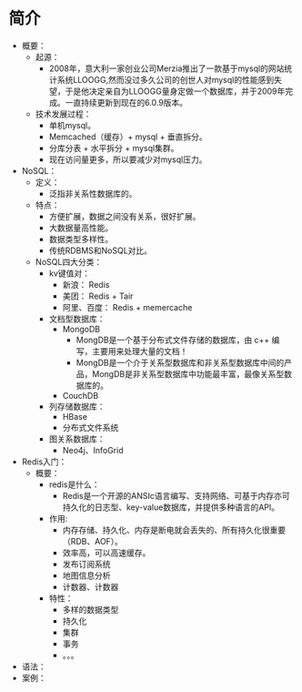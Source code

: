 # 简介

- 概要：
    - 起源：
        - 2008年，意大利一家创业公司Merzia推出了一款基于mysql的网站统计系统LLOOGG,然而没过多久公司的创世人对mysql的性能感到失望，于是他决定亲自为LLOOGG量身定做一个数据库，并于2009年完成。一直持续更新到现在的6.0.9版本。
    - 技术发展过程：
        - 单机mysql。
        - Memcached（缓存）+ mysql + 垂直拆分。
        - 分库分表 + 水平拆分 + mysql集群。
        - 现在访问量更多，所以要减少对mysql压力。
- NoSQL：
    - 定义：
        - 泛指非关系性数据库的。
    - 特点：
        - 方便扩展，数据之间没有关系，很好扩展。
        - 大数据量高性能。
        - 数据类型多样性。
        - 传统RDBMS和NoSQL对比。
    - NoSQL四大分类：
        - kv键值对：
            - 新浪： Redis
            - 美团： Redis + Tair
            - 阿里、百度： Redis + memercache
        - 文档型数据库：
            - MongoDB
                - MongDB是一个基于分布式文件存储的数据库，由 c++ 编写，主要用来处理大量的文档！
                - MongDB是一个介于关系型数据库和非关系型数据库中间的产品，MongDB是非关系型数据库中功能最丰富，最像关系型数据库的。
            - CouchDB
        - 列存储数据库：
            - HBase
            - 分布式文件系统
        - 图关系数据库：
            - Neo4j、InfoGrid
- Redis入门：
    - 概要：
        - redis是什么：
            - Redis是一个开源的ANSIc语言编写、支持网络、可基于内存亦可持久化的日志型、key-value数据库，并提供多种语言的API。
        - 作用:
            - 内存存储、持久化、内存是断电就会丢失的、所有持久化很重要（RDB、AOF）。
            - 效率高，可以高速缓存。
            - 发布订阅系统
            - 地图信息分析
            - 计数器、计数器
        - 特性：
            - 多样的数据类型
            - 持久化
            - 集群
            - 事务
            - 。。。
- 语法：
- 案例：
